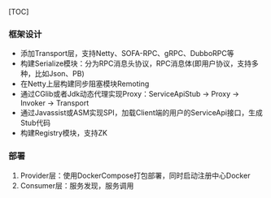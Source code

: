 [TOC]

### 框架设计

* 添加Transport层，支持Netty、SOFA-RPC、gRPC、DubboRPC等
* 构建Serialize模块：分为RPC消息头协议，RPC消息体(即用户协议，支持多种，比如Json、PB)
* 在Netty上层构建同步阻塞模块Remoting
* 通过CGlib或者Jdk动态代理实现Proxy：ServiceApiStub -> Proxy -> Invoker -> Transport
* 通过Javassist或ASM实现SPI，加载Client端的用户的ServiceApi接口，生成Stub代码
* 构建Registry模块，支持ZK




### 部署
1. Provider层：使用DockerCompose打包部署，同时启动注册中心Docker
2. Consumer层：服务发现，服务调用
